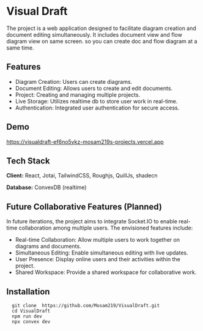 # Visual Draft

The project is a web application designed to facilitate diagram creation and document editing simultaneously. It includes document view and flow diagram view on same screen. so you can create doc and flow diagram at a same time.

## Features

- Diagram Creation: Users can create diagrams.
- Document Editing: Allows users to create and edit documents.
- Project: Creating and managing multiple projects.
- Live Storage: Utilizes realtime db to store user work in real-time.
- Authentication: Integrated user authentication for secure access.

## Demo

https://visualdraft-ef6no5ykz-mosam219s-projects.vercel.app

## Tech Stack

**Client:** React, Jotai, TailwindCSS, Roughjs, QuillJs, shadecn

**Database:** ConvexDB (realtime)

## Future Collaborative Features (Planned)

In future iterations, the project aims to integrate Socket.IO to enable real-time collaboration among multiple users. The envisioned features include:

- Real-time Collaboration: Allow multiple users to work together on diagrams and documents.
- Simultaneous Editing: Enable simultaneous editing with live updates.
- User Presence: Display online users and their activities within the project.
- Shared Workspace: Provide a shared workspace for collaborative work.

## Installation

```
  git clone  https://github.com/Mosam219/VisualDraft.git
  cd VisualDraft
  npm run dev
  npx convex dev
```
